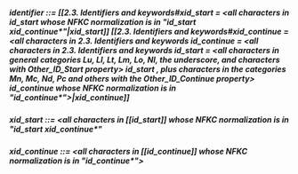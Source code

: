 ##### identifier ::= [[2.3. Identifiers and keywords#xid_start = <all characters in id_start whose NFKC normalization is in "id_start xid_continue*"|xid_start]] [[2.3. Identifiers and keywords#xid_continue = <all characters in 2.3. Identifiers and keywords id_continue = <all characters in 2.3. Identifiers and keywords id_start = <all characters in general categories Lu, Ll, Lt, Lm, Lo, Nl, the underscore, and characters with Other_ID_Start property> id_start , plus characters in the categories Mn, Mc, Nd, Pc and others with the Other_ID_Continue property> id_continue whose NFKC normalization is in "id_continue*">|xid_continue]]
##### xid_start ::= <all characters in [[id_start]] whose NFKC normalization is in "id_start xid_continue*"
##### xid_continue ::= <all characters in [[id_continue]] whose NFKC normalization is in "id_continue*">